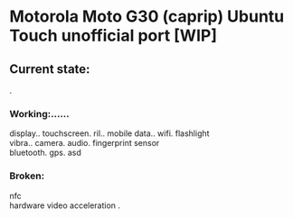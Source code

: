 # Motorola Moto G30 (caprip) Ubuntu Touch unofficial port [WIP]

## Current state:
.
### Working:......
display\..
touchscreen\.
ril\..
mobile data\..
wifi\.
flashlight\
vibra\..
camera\.
audio\.
fingerprint sensor\
bluetooth\.
gps.
asd
### Broken:
nfc\
hardware video acceleration
.
